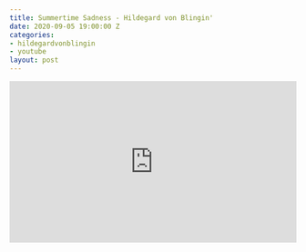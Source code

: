 ```yaml
---
title: Summertime Sadness - Hildegard von Blingin'
date: 2020-09-05 19:00:00 Z
categories:
- hildegardvonblingin
- youtube
layout: post
---
```


<style>.embed-container { position: relative; padding-bottom: 56.25%; height: 0; overflow: hidden; max-width: 100%; } .embed-container iframe, .embed-container object, .embed-container embed { position: absolute; top: 0; left: 0; width: 100%; height: 100%; }</style><div class='embed-container'><iframe src='https://www.youtube.com/embed/VSewYsf3uDs' frameborder='0' allowfullscreen></iframe></div>
